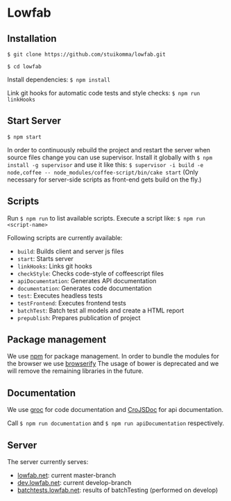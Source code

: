 # Lowfab

## Installation

`$ git clone https://github.com/stuikomma/lowfab.git`

`$ cd lowfab`

Install dependencies: `$ npm install`

Link git hooks for automatic code tests and style checks:
`$ npm run linkHooks`


## Start Server

`$ npm start`

In order to continuously rebuild the project and restart the server
when source files change you can use supervisor.
Install it globally with `$ npm install -g supervisor` and use it like this:
`$ supervisor -i build -e node,coffee -- node_modules/coffee-script/bin/cake start`
(Only necessary for server-side scripts as front-end gets build on the fly.)


## Scripts

Run `$ npm run` to list available scripts.
Execute a script like: `$ npm run <script-name>`

Following scripts are currently available:

- `build`: Builds client and server js files
- `start`: Starts server
- `linkHooks`: Links git hooks
- `checkStyle`: Checks code-style of coffeescript files
- `apiDocumentation`: Generates API documentation
- `documentation`: Generates code documentation
- `test`: Executes headless tests
- `testFrontend`: Executes frontend tests
- `batchTest`: Batch test all models and create a HTML report
- `prepublish`: Prepares publication of project


## Package management

We use [npm](https://npmjs.org) for package management.
In order to bundle the modules for the browser we use [browserify](http://browserify.org)
The usage of bower is deprecated and we will remove the remaining libraries in the future.


## Documentation

We use [groc](http://nevir.github.io/groc/) for code documentation
and [CroJSDoc](http://croquiscom.github.io/crojsdoc/) for api documentation.

Call `$ npm run documentation` and
`$ npm run apiDocumentation` respectively.

## Server

The server currently serves:

- [lowfab.net](http://lowfab.net): current master-branch
- [dev.lowfab.net](http://dev.lowfab.net): current develop-branch
- [batchtests.lowfab.net](http://batchtests.lowfab.net): results of batchTesting (performed on develop)
